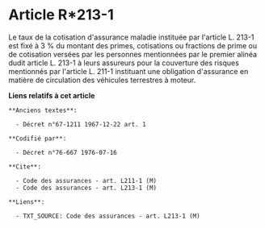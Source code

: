 # Article R*213-1

Le taux de la cotisation d'assurance maladie instituée par l'article L. 213-1 est fixé à 3 % du montant des primes,
cotisations ou fractions de prime ou de cotisation versées par les personnes mentionnées par le premier alinéa dudit article
L. 213-1 à leurs assureurs pour la couverture des risques mentionnés par l'article L. 211-1 instituant une obligation
d'assurance en matière de circulation des véhicules terrestres à moteur.

**Liens relatifs à cet article**

	**Anciens textes**:

	  - Décret n°67-1211 1967-12-22 art. 1

	**Codifié par**:

	  - Décret n°76-667 1976-07-16

	**Cite**:

	  - Code des assurances - art. L211-1 (M)
	  - Code des assurances - art. L213-1 (M)

	**Liens**:

	  - TXT_SOURCE: Code des assurances - art. L213-1 (M)
